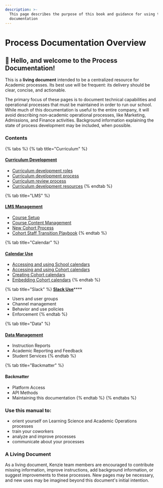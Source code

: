 ```yaml
---
description: >-
  This page describes the purpose of this book and guidance for using this
  documentation
---
```


# Process Documentation Overview

## 👋 Hello, and welcome to the Process Documentation!

This is a **living document** intended to be a centralized resource for Academic processes. Its best use will be frequent: its delivery should be clear, concise, and actionable.

The primary focus of these pages is to document technical capabilities and operational processes that must be maintained in order to run our school. While much of this documentation is useful to the entire company, it will avoid describing non-academic operational processes, like Marketing, Admissions, and Finance activities. Background information explaining the state of process development may be included, when possible.

### Contents

{% tabs %}
{% tab title="Curriculum" %}
#### [Curriculum Development](curriculum-development/curriculum-development-process-overview/)

* [Curriculum development roles](curriculum-development/curriculum-development-process-overview/untitled.md)
* [Curriculum development process](curriculum-development/curriculum-development-process-overview/curriculum-development-process.md)
* [Curriculum review process](curriculum-development/curriculum-development-process-overview/curriculum-review-process.md)
* [Curriculum development resources](curriculum-development/curriculum-development-process-overview/curriculum-development-resouces/)
{% endtab %}

{% tab title="LMS" %}
#### [LMS Management](learning-management-systems-lms/learning-management-systems-lms-overview/)

* [Course Setup](learning-management-systems-lms/learning-management-systems-lms-overview/course-setup.md)
* [Course Content Management](learning-management-systems-lms/learning-management-systems-lms-overview/course-content-management.md)
* [New Cohort Process](learning-management-systems-lms/learning-management-systems-lms-overview/new-cohort-process.md)
* [Cohort Staff Transition Playbook](learning-management-systems-lms/learning-management-systems-lms-overview/cohort-staff-transition-playbook.md)
{% endtab %}

{% tab title="Calendar" %}
#### [Calendar Use](calendar-use/calendar-use-overview/)

* [Accessing and using School calendars](calendar-use/calendar-use-overview/accessing-and-using-school-calendars.md)
* [Accessing and using Cohort calendars](calendar-use/calendar-use-overview/accessing-and-using-cohort-calendars.md)
* [Creating Cohort calendars](calendar-use/calendar-use-overview/creating-cohort-calendars.md)
* [Embedding Cohort calendars](calendar-use/calendar-use-overview/embedding-cohort-calendars.md)
{% endtab %}

{% tab title="Slack" %}
[**Slack Use**](slack-use/slack-use-overview/)\*\*\*\*

* Users and user groups
* Channel management
* Behavior and use policies
* Enforcement
{% endtab %}

{% tab title="Data" %}
#### [Data Management](data-management/data-management-overview/)

* Instruction Reports
* Academic Reporting and Feedback
* Student Services
{% endtab %}

{% tab title="Backmatter" %}
#### Backmatter

* Platform Access
* API Methods
* Maintaining this documentation
{% endtab %}
{% endtabs %}

### Use this manual to:

* orient yourself on Learning Science and Academic Operations processes
* train your coworkers
* analyze and improve processes
* communicate about your processes

### A Living Document

As a living document, Kenzie team members are encouraged to contribute missing information, improve instructions, add background information, or suggest improvements to these processes. New pages may be necessary, and new uses may be imagined beyond this document's initial intention.

